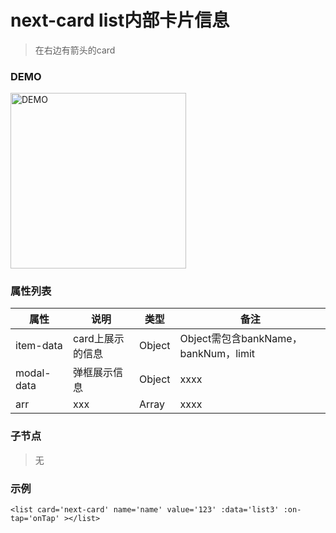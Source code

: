 # next-card list内部卡片信息
> 在右边有箭头的card

### DEMO
<div><img alt="DEMO" src="https://ohc0dpsgs.qnssl.com/lego/images/formNull_bottom_IDcard.png" width="280.859"/></div>

### 属性列表

属性 | 说明 | 类型 | 备注 
--- | --- | --- | ---
item-data | card上展示的信息 | Object | Object需包含bankName，bankNum，limit
modal-data | 弹框展示信息 | Object | xxxx
arr | xxx | Array | xxxx

### 子节点
> 无

### 示例
```
<list card='next-card' name='name' value='123' :data='list3' :on-tap='onTap' ></list>
```

### &nbsp;